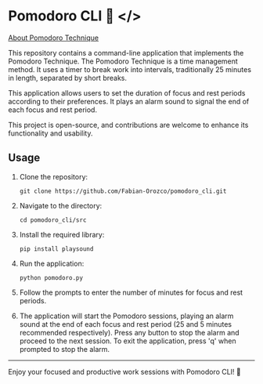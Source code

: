 # Pomodoro CLI 🍅 </>

[About Pomodoro Technique](https://www.pomodorotechnique.com/)

This repository contains a command-line application that implements the Pomodoro Technique. The Pomodoro Technique is a time management method. It uses a timer to break work into intervals, traditionally 25 minutes in length, separated by short breaks.

This application allows users to set the duration of focus and rest periods according to their preferences. It plays an alarm sound to signal the end of each focus and rest period.

This project is open-source, and contributions are welcome to enhance its functionality and usability.

## Usage

1. Clone the repository:
    ```
    git clone https://github.com/Fabian-Orozco/pomodoro_cli.git
    ```

2. Navigate to the directory:
    ```
    cd pomodoro_cli/src
    ```

3. Install the required library:
    ```
    pip install playsound
    ```

4. Run the application:
    ```
    python pomodoro.py
    ```

5. Follow the prompts to enter the number of minutes for focus and rest periods.

6. The application will start the Pomodoro sessions, playing an alarm sound at the end of each focus and rest period (25 and 5 minutes recommended respectively). Press any button to stop the alarm and proceed to the next session. To exit the application, press 'q' when prompted to stop the alarm.

---

Enjoy your focused and productive work sessions with Pomodoro CLI! 🍅
